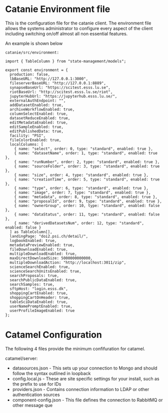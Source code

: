 # Catanie Environment file

This is the configuration file for the catanie client. The environment file allows the systems administrator to configure every aspect of the client including switching on/off almost all non essential features.

An example is shown below

```
catanie/src/environment:

import { TableColumn } from "state-management/models";

export const environment = {
  production: false,
  lbBaseURL: "http://127.0.0.1:3000",
  fileserverBaseURL: "http://127.0.0.1:8889",
  synapseBaseUrl: "https://scitest.esss.lu.se",
  riotBaseUrl: "http://scitest.esss.lu.se/riot",
  jupyterHubUrl: "https://jupyterhub.esss.lu.se/",
  externalAuthEndpoint: "",
  addDatasetEnabled: true,
  archiveWorkflowEnabled: true,
  columnSelectEnabled: true,
  datasetReduceEnabled: true,
  editMetadataEnabled: true,
  editSampleEnabled: true,
  editPublishedData: true,
  facility: "PSI",
  fileColorEnabled: true,
  localColumns: [
    { name: "select", order: 0, type: "standard", enabled: true },
    { name: "datasetName", order: 1, type: "standard", enabled: true },
    { name: "runNumber", order: 2, type: "standard", enabled: true },
    { name: "sourceFolder", order: 3, type: "standard", enabled: true },
    { name: "size", order: 4, type: "standard", enabled: true },
    { name: "creationTime", order: 5, type: "standard", enabled: true },
    { name: "type", order: 6, type: "standard", enabled: true },
    { name: "image", order: 7, type: "standard", enabled: true },
    { name: "metadata", order: 8, type: "standard", enabled: true },
    { name: "proposalId", order: 9, type: "standard", enabled: true },
    { name: "ownerGroup", order: 10, type: "standard", enabled: false },
    { name: "dataStatus", order: 11, type: "standard", enabled: false },
    { name: "derivedDatasetsNum", order: 12, type: "standard", enabled: false }
  ] as TableColumn[],
  landingPage: "doi2.psi.ch/detail/",
  logbookEnabled: true,
  metadataPreviewEnabled: true,
  fileDownloadEnabled: true,
  multipleDownloadEnabled: true,
  maxDirectDownloadSize: 5000000000000,
  multipleDownloadAction: "http://localhost:3011/zip",
  scienceSearchEnabled: true,
  scienceSearchUnitsEnabled: true,
  searchProposals: true,
  searchPublicDataEnabled: true,
  searchSamples: true,
  sftpHost: "login.esss.dk",
  shoppingCartEnabled: true,
  shoppingCartOnHeader: true,
  tableSciDataEnabled: true,
  userNamePromptEnabled: true,
  userProfileImageEnabled: true
};

```


# Catamel Configuration

The following 4 files provide the minimum confifuration for catamel.

catamel/server:
* datasources.json - This sets up your connection to Mongo and should follow the syntax outlined in loopback
* config.local.js - These are site specific settings for your install, such as the prefix to use for IDs
* providers.json - Contains connection information to LDAP or other authentication sources
* component-config.json - This file defines the connection to RabbitMQ or other message que
